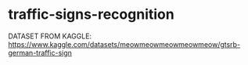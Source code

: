 # traffic-signs-recognition


DATASET FROM KAGGLE:
  https://www.kaggle.com/datasets/meowmeowmeowmeowmeow/gtsrb-german-traffic-sign
